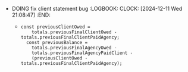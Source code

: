 - DOING fix client statement bug
  :LOGBOOK:
  CLOCK: [2024-12-11 Wed 21:08:47]
  :END:
	- ```apl
	  const previousClientOwed =
	      totals.previousFinalClientOwed - totals.previousFinalClientPaidAgency;
	    const previousBalance =
	      totals.previousFinalAgencyOwed -
	      totals.previousFinalAgencyPaidClient -
	      (previousClientOwed - totals.previousFinalClientPaidAgency);
	  ```
